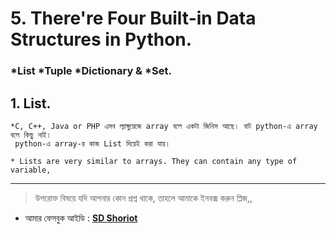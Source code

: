 # 5. There're Four Built-in Data Structures in Python. 

### *List	 	*Tuple	 *Dictionary  &	*Set. 


## 1. List.
	
	*C, C++, Java or PHP এসব ল্যাঙ্গুয়েজে array বলে একটা জিনিস আছে। বাট python-এ array বলে কিছু নাই। 
	 python-এ array-র কাজ List দিয়েই করা যায়।

	* Lists are very similar to arrays. They can contain any type of variable,

---


> উপরোক্ত বিষয়ে যদি আপনার কোন প্রশ্ন থাকে, তাহলে আমাকে ইনবক্স করুন প্লিজ,,

* আমার ফেসবুক আইডি :  **[SD Shoriot](https://www.facebook.com/shoriot)**